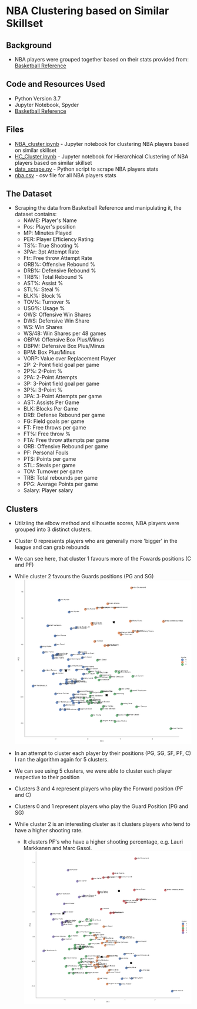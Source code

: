 # NBA Clustering based on Similar Skillset
## Background
- NBA players were grouped together based on their stats provided from: [Basketball Reference](https://www.basketball-reference.com/leagues/NBA_2020_per_game.html) 

## Code and Resources Used
- Python Version 3.7
- Jupyter Notebook, Spyder
- [Basketball Reference](https://www.basketball-reference.com/leagues/NBA_2020_per_game.html) 

## Files
- [NBA_cluster.ipynb](https://github.com/jason-huynh83/NBA-cluster/blob/master/NBA_cluster.ipynb) - Jupyter notebook for clustering NBA players based on similar skillset
- [HC_Cluster.ipynb](https://github.com/jason-huynh83/NBA-cluster/blob/master/HC_Cluster.ipynb) - Jupyter notebook for Hierarchical Clustering of NBA players based on similar skillset
- [data_scrape.py](https://github.com/jason-huynh83/NBA-cluster/blob/master/data_scrape.py) - Python script to scrape NBA players stats
- [nba.csv](https://github.com/jason-huynh83/NBA-cluster/blob/master/nba.csv) - csv file for all NBA players stats

## The Dataset 
- Scraping the data from Basketball Reference and manipulating it, the dataset contains:
	- NAME: Player's Name
	- Pos: Player's position
	- MP: Minutes Played
	- PER: Player Efficiency Rating
	- TS%: True Shooting %
	- 3PAr: 3pt Attempt Rate
	- Ftr: Free throw Attempt Rate
	- ORB%: Offensive Rebound %
	- DRB%: Defensive Rebound %
	- TRB%: Total Rebound %
	- AST%: Assist %
	- STL%: Steal %
	- BLK%: Block %
	- TOV%: Turnover %
	- USG%: Usage %
	- OWS: Offensive Win Shares
	- DWS: Defensive Win Share
	- WS: Win Shares
	- WS/48: Win Shares per 48 games
	- OBPM: Offensive Box Plus/Minus
	- DBPM: Defensive Box Plus/Minus
	- BPM: Box Plus/Minus
	- VORP: Value over Replacement Player
	- 2P: 2-Point field goal per game
	- 2P%: 2-Point %
	- 2PA: 2-Point Attempts
	- 3P: 3-Point field goal per game
	- 3P%: 3-Point % 
	- 3PA: 3-Point Attempts per game
	- AST: Assists Per Game
	- BLK: Blocks Per Game
	- DRB: Defense Rebound per game
	- FG: Field goals per game
	- FT: Free throws per game	
	- FT%: Free throw %
	- FTA: Free throw attempts per game
	- ORB: Offensive Rebound per game
	- PF: Personal Fouls
	- PTS: Points per game
	- STL: Steals per game
	- TOV: Turnover per game
	- TRB: Total rebounds per game
	- PPG: Average Points per game
	- Salary: Player salary

## Clusters
- Utilziing the elbow method and silhouette scores, NBA players were grouped into 3 distinct clusters.
- Cluster 0 represents players who are generally more 'bigger' in the league and can grab rebounds
- We can see here, that cluster 1 favours more of the Fowards positions (C and PF)
- While cluster 2 favours the Guards positions (PG and SG)
![](Images/Cluster1.PNG)

- In an attempt to cluster each player by their positions (PG, SG, SF, PF, C) I ran the algorithm again for 5 clusters.
- We can see using 5 clusters, we were able to cluster each player respective to their position
- Clusters 3 and 4 represent players who play the Forward position (PF and C)
- Clusters 0 and 1 represent players who play the Guard Position (PG and SG)
- While cluster 2 is an interesting cluster as it clusters players who tend to have a higher shooting rate.
	- It clusters PF's who have a higher shooting percentage, e.g. Lauri Markkanen and Marc Gasol.
![](Images/Cluster2.PNG)

